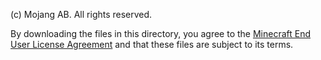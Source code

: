(c) Mojang AB. All rights reserved.

By downloading the files in this directory, you agree to the [Minecraft End User License Agreement](https://www.minecraft.net/en-us/eula) and that these files are subject to its terms.